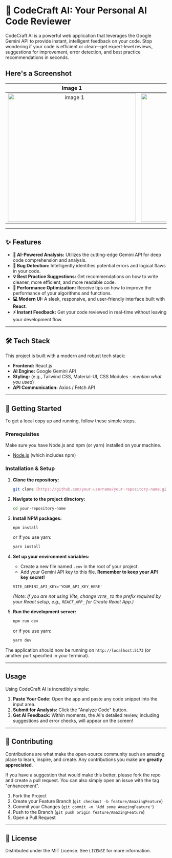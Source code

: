 # 🤖 CodeCraft AI: Your Personal AI Code Reviewer

CodeCraft AI is a powerful web application that leverages the Google Gemini API to provide instant, intelligent feedback on your code. Stop wondering if your code is efficient or clean—get expert-level reviews, suggestions for improvement, error detection, and best practice recommendations in seconds.

## Here's a Screenshot 

| Image 1 | Image 2 |
| :---: | :---: |
| <img src="https://github.com/user-attachments/assets/1b3a58c0-84e1-48ed-9b64-d3bd06facbe4" width="400" alt="image 1"/> | <img src="https://github.com/user-attachments/assets/7eebd35c-3f1a-469d-af8d-1748e660e6e8" width="400" alt="image 2"/> |

---

## ✨ Features

* **🧠 AI-Powered Analysis:** Utilizes the cutting-edge Gemini API for deep code comprehension and analysis.
* **🐞 Bug Detection:** Intelligently identifies potential errors and logical flaws in your code.
* **💡 Best Practice Suggestions:** Get recommendations on how to write cleaner, more efficient, and more readable code.
* **🚀 Performance Optimization:** Receive tips on how to improve the performance of your algorithms and functions.
* **💻 Modern UI:** A sleek, responsive, and user-friendly interface built with **React**.
* **⚡ Instant Feedback:** Get your code reviewed in real-time without leaving your development flow.

---

## 🛠️ Tech Stack

This project is built with a modern and robust tech stack:

* **Frontend:** React.js
* **AI Engine:** Google Gemini API
* **Styling:** (e.g., Tailwind CSS, Material-UI, CSS Modules - *mention what you used*)
* **API Communication:** Axios / Fetch API

---

## 🚀 Getting Started

To get a local copy up and running, follow these simple steps.

### Prerequisites

Make sure you have Node.js and npm (or yarn) installed on your machine.
* [Node.js](https://nodejs.org/) (which includes npm)

### Installation & Setup

1.  **Clone the repository:**
    ```sh
    git clone [https://github.com/your-username/your-repository-name.git](https://github.com/your-username/your-repository-name.git)
    ```

2.  **Navigate to the project directory:**
    ```sh
    cd your-repository-name
    ```

3.  **Install NPM packages:**
    ```sh
    npm install
    ```
    or if you use yarn:
    ```sh
    yarn install
    ```

4.  **Set up your environment variables:**
    * Create a new file named `.env` in the root of your project.
    * Add your Gemini API key to this file. **Remember to keep your API key secret!**
    ```env
    VITE_GEMINI_API_KEY='YOUR_API_KEY_HERE'
    ```
    *(Note: If you are not using Vite, change `VITE_` to the prefix required by your React setup, e.g., `REACT_APP_` for Create React App.)*

5.  **Run the development server:**
    ```sh
    npm run dev
    ```
    or if you use yarn:
    ```sh
    yarn dev
    ```

The application should now be running on `http://localhost:5173` (or another port specified in your terminal).

---

## Usage

Using CodeCraft AI is incredibly simple:

1.  **Paste Your Code:** Open the app and paste any code snippet into the input area.
2.  **Submit for Analysis:** Click the "Analyze Code" button.
3.  **Get AI Feedback:** Within moments, the AI's detailed review, including suggestions and error checks, will appear on the screen!

---

## 🤝 Contributing

Contributions are what make the open-source community such an amazing place to learn, inspire, and create. Any contributions you make are **greatly appreciated**.

If you have a suggestion that would make this better, please fork the repo and create a pull request. You can also simply open an issue with the tag "enhancement".

1.  Fork the Project
2.  Create your Feature Branch (`git checkout -b feature/AmazingFeature`)
3.  Commit your Changes (`git commit -m 'Add some AmazingFeature'`)
4.  Push to the Branch (`git push origin feature/AmazingFeature`)
5.  Open a Pull Request

---

## 📜 License

Distributed under the MIT License. See `LICENSE` for more information.
